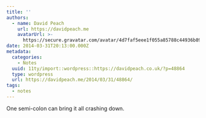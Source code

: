 ```yaml
---
title: ''
authors:
  - name: David Peach
    url: https://davidpeach.me
    avatarUrl: >-
      https://secure.gravatar.com/avatar/4d7faf5eee1f055a85788c44936b8995eaab6dfb004e7854ec747ccb272e91ee?s=96&d=mm&r=g
date: 2014-03-31T20:13:00.000Z
metadata:
  categories:
    - Notes
  uuid: 11ty/import::wordpress::https://davidpeach.co.uk/?p=48864
  type: wordpress
  url: https://davidpeach.me/2014/03/31/48864/
tags:
  - notes
---
```

One semi-colon can bring it all crashing down.
